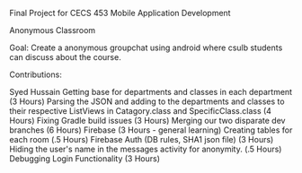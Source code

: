 Final Project for CECS 453 Mobile Application Development


Anonymous Classroom

Goal: Create a anonymous groupchat using android where csulb students can discuss about the course. 


Contributions:

Syed Hussain
Getting base for departments and classes in each department (3 Hours)
Parsing the JSON and adding to the departments and classes to their respective ListViews in Catagory.class and SpecificClass.class (4 Hours)
Fixing Gradle build issues (3 Hours)
Merging our two disparate dev branches (6 Hours)
Firebase (3 Hours - general learning)
Creating tables for each room (.5 Hours)
Firebase Auth (DB rules, SHA1 json file) (3 Hours)
Hiding the user's name in the messages activity for anonymity. (.5 Hours)
Debugging Login Functionality (3 Hours)
